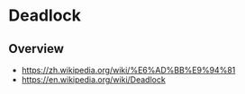 # Deadlock


## Overview

- https://zh.wikipedia.org/wiki/%E6%AD%BB%E9%94%81
- https://en.wikipedia.org/wiki/Deadlock
